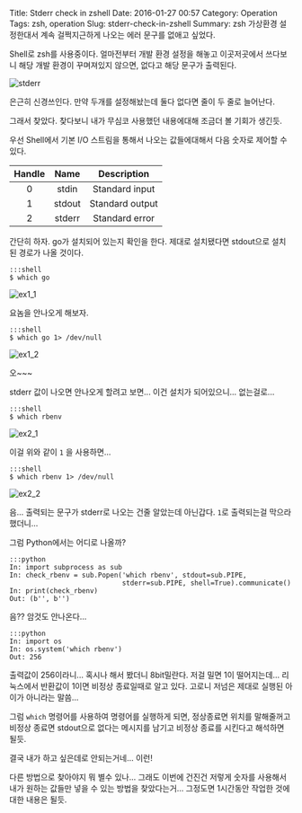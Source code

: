 Title: Stderr check in zshell
Date: 2016-01-27 00:57
Category: Operation
Tags: zsh, operation
Slug: stderr-check-in-zshell
Summary: zsh 가상환경 설정한대서 계속 걸쩍지근하게 나오는 에러 문구를 없애고
        싶었다.

Shell로 zsh를 사용중이다. 얼마전부터 개발 환경 설정을 해놓고 이곳저곳에서
쓰다보니 해당 개발 환경이 꾸며져있지 않으면, 없다고 해당 문구가 출력된다.

![stderr]({static}/img/2016-01-26_shell_error.png)

은근히 신경쓰인다. 만약 두개를 설정해놨는데 둘다 없다면 줄이 두 줄로 늘어난다.

그래서 찾았다. 찾다보니 내가 무심코 사용했던 내용에대해 조금더 볼 기회가 생긴듯.

우선 Shell에서 기본 I/O 스트림을 통해서 나오는 값들에대해서 다음 숫자로 제어할
수 있다.

| Handle | Name | Description |
| :----: | :--: | :---------: |
| 0 | stdin | Standard input |
| 1 | stdout | Standard output |
| 2 | stderr | Standard error |

간단히 하자.
go가 설치되어 있는지 확인을 한다. 제대로 설치됐다면 stdout으로 설치된 경로가 나올 것이다.

    :::shell
    $ which go

![ex1_1]({static}/img/2016-01-26_ex1_1.png)

요놈을 안나오게 해보자.

    :::shell
    $ which go 1> /dev/null

![ex1_2]({static}/img/2016-01-26_ex1_2.png)

오~~~

stderr 값이 나오면 안나오게 할려고 보면... 이건 설치가 되어있으니... 없는걸로...

    :::shell
    $ which rbenv

![ex2_1]({static}/img/2016-01-26_ex2_1.png)

이걸 위와 같이 `1` 을 사용하면...

    :::shell
    $ which rbenv 1> /dev/null

![ex2_2]({static}/img/2016-01-26_ex2_2.png)

음... 출력되는 문구가 stderr로 나오는 건줄 알았는데 아닌갑다. `1`로 출력되는걸 막으라했더니...

그럼 Python에서는 어디로 나올까?

    :::python
    In: import subprocess as sub
    In: check_rbenv = sub.Popen('which rbenv', stdout=sub.PIPE,
                                stderr=sub.PIPE, shell=True).communicate()
    In: print(check_rbenv)
    Out: (b'', b'')

음?? 암것도 안나온다...

    :::python
    In: import os
    In: os.system('which rbenv')
    Out: 256

출력값이 256이라니... 혹시나 해서 봤더니 8bit밀란다. 저걸 밀면 1이 떨어지는데...
리눅스에서 반환값이 1이면 비정상 종료일때로 알고 있다. 고로니 저넘은 제대로
실행된 아이가 아니라는 말씀...

그럼 `which` 명령어를 사용하여 명령어를 실행하게 되면, 정상종료면 위치를
말해줄꺼고 비정상 종료면 stdout으로 없다는 메시지를 남기고 비정상 종료를
시킨다고 해석하면 될듯.

결국 내가 하고 싶은데로 안되는거네... 이런!

다른 방법으로 찾아야지 뭐 별수 있나... 그래도 이번에 건진건 저렇게 숫자를
사용해서 내가 원하는 값들만 넣을 수 있는 방법을 찾았다는거... 그정도면 1시간동안
작업한 것에 대한 내용은 될듯.
